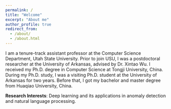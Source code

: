 ```yaml
---
permalink: /
title: "Welcome"
excerpt: "About me"
author_profile: true
redirect_from: 
  - /about/
  - /about.html
---
```


I am a tenure-track assistant professor at the Computer Science Department, Utah State University. Prior to join USU, I was a postdoctoral researcher at the University of Arkansas, advised by Dr. Xintao Wu. I received my Ph.D. degree in Computer Science at Tongji University, China. During my Ph.D. study, I was a visiting Ph.D. student at the University of Arkansas for two years. Before that, I got my bachelor and master degree from Huaqiao University, China. 

**Research Interests**: Deep learning and its applications in anomaly detection and natural language processing.

<!-- <span style="color:red">**Openings**: I am looking for highly-motivated Ph.D. students (fully funded) and visiting Ph.D. students to work with me on data mining and machine learning. Please send me your CV if you are interested. [Details]({% link _pages/hiring.md%}). </span> -->